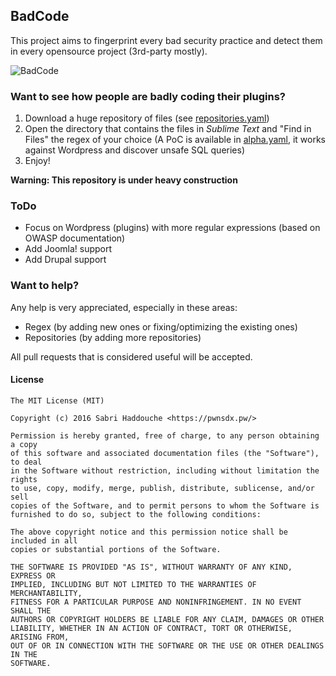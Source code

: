 ## BadCode

This project aims to fingerprint every bad security practice and detect them in every opensource project (3rd-party mostly).

![BadCode](https://raw.githubusercontent.com/pwnsdx/BadCode/master/screenshot.png)

### Want to see how people are badly coding their plugins?

1. Download a huge repository of files (see [repositories.yaml](https://github.com/pwnsdx/BadCode/blob/master/repositories.yaml))
2. Open the directory that contains the files in *Sublime Text* and "Find in Files" the regex of your choice (A PoC is available in [alpha.yaml](https://github.com/pwnsdx/BadCode/blob/master/alpha.yaml), it works against Wordpress and discover unsafe SQL queries)
3. Enjoy!

**Warning: This repository is under heavy construction**

### ToDo

- Focus on Wordpress (plugins) with more regular expressions (based on OWASP documentation)
- Add Joomla! support
- Add Drupal support

### Want to help?

Any help is very appreciated, especially in these areas:

- Regex (by adding new ones or fixing/optimizing the existing ones)
- Repositories (by adding more repositories)

All pull requests that is considered useful will be accepted.

#### License

```
The MIT License (MIT)

Copyright (c) 2016 Sabri Haddouche <https://pwnsdx.pw/>

Permission is hereby granted, free of charge, to any person obtaining a copy
of this software and associated documentation files (the "Software"), to deal
in the Software without restriction, including without limitation the rights
to use, copy, modify, merge, publish, distribute, sublicense, and/or sell
copies of the Software, and to permit persons to whom the Software is
furnished to do so, subject to the following conditions:

The above copyright notice and this permission notice shall be included in all
copies or substantial portions of the Software.

THE SOFTWARE IS PROVIDED "AS IS", WITHOUT WARRANTY OF ANY KIND, EXPRESS OR
IMPLIED, INCLUDING BUT NOT LIMITED TO THE WARRANTIES OF MERCHANTABILITY,
FITNESS FOR A PARTICULAR PURPOSE AND NONINFRINGEMENT. IN NO EVENT SHALL THE
AUTHORS OR COPYRIGHT HOLDERS BE LIABLE FOR ANY CLAIM, DAMAGES OR OTHER
LIABILITY, WHETHER IN AN ACTION OF CONTRACT, TORT OR OTHERWISE, ARISING FROM,
OUT OF OR IN CONNECTION WITH THE SOFTWARE OR THE USE OR OTHER DEALINGS IN THE
SOFTWARE.
```
